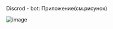 Discrod - bot: Приложение(см.рисунок)

![image](https://github.com/user-attachments/assets/335a5799-1537-45ca-a58d-12342182a3ff)

